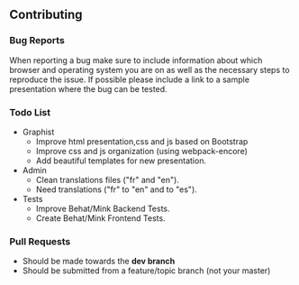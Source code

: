 ## Contributing

### Bug Reports
When reporting a bug make sure to include information about which browser and operating system you are on as well as the necessary steps to reproduce the issue. If possible please include a link to a sample presentation where the bug can be tested.

### Todo List
- Graphist
    - Improve html presentation,css and js based on Bootstrap
    - Improve css and js organization (using webpack-encore)
    - Add beautiful templates for new presentation.
- Admin
    - Clean translations files ("fr" and "en").
    - Need translations ("fr" to "en" and to "es").
- Tests
    - Improve Behat/Mink Backend Tests.
    - Create Behat/Mink Frontend Tests.

### Pull Requests
- Should be made towards the **dev branch**
- Should be submitted from a feature/topic branch (not your master)
